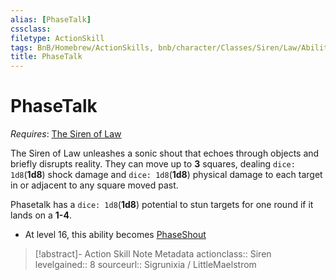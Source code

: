 ```yaml
---
alias: [PhaseTalk]
cssclass: 
filetype: ActionSkill
tags: BnB/Homebrew/ActionSkills, bnb/character/Classes/Siren/Law/Abilities
title: PhaseTalk
---
```


# PhaseTalk
*Requires*: [The Siren of Law](The-Siren-of-Law.md)

The Siren of Law unleashes a sonic shout that echoes through objects and briefly disrupts reality. They can move up to **3** squares, dealing `dice: 1d8`(**1d8**) shock damage and `dice: 1d8`(**1d8**) physical damage to each target in or adjacent to any square moved past.

Phasetalk has a `dice: 1d8`(**1d8**) potential to stun targets for one round if it lands on a **1-4**.

- At level 16, this ability becomes [PhaseShout](PhaseShout.md)

>[!abstract]- Action Skill Note Metadata
> actionclass:: Siren
> levelgained:: 8
> sourceurl:: Sigrunixia / LittleMaelstrom
